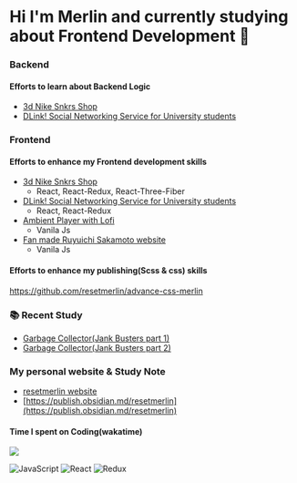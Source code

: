 # Hi I'm Merlin and currently studying about Frontend Development 👋
### Backend
#### Efforts to learn about Backend Logic 
- [3d Nike Snkrs Shop](https://github.com/resetmerlin/NikeSnkrShop)
- [DLink! Social Networking Service for University students](https://github.com/resetmerlin/2023-1-Team3)

### Frontend 

  #### Efforts to enhance my Frontend development skills
  - [3d Nike Snkrs Shop](https://github.com/resetmerlin/NikeSnkrShop)
    - React, React-Redux, React-Three-Fiber
  - [DLink! Social Networking Service for University students](https://github.com/resetmerlin/2023-1-Team3)
    - React, React-Redux
  - [Ambient Player with Lofi](https://github.com/resetmerlin/Ambient-player)
    - Vanila Js
  - [Fan made Ruyuichi Sakamoto website](https://github.com/resetmerlin/sakamotoweb.github.io)
    - Vanila Js
    
  #### Efforts to enhance my publishing(Scss & css) skills
  https://github.com/resetmerlin/advance-css-merlin



### 📚 Recent Study
- [Garbage Collector(Jank Busters part 1)](https://publish.obsidian.md/resetmerlin/Merlin's+Blog/Development+Journey/Web/Browser/V8+Engine/V8+Memory/V8+Garbage+Collector/Jank+Busters+Part+One+%C2%B7+V8)
- [Garbage Collector(Jank Busters part 2)](https://publish.obsidian.md/resetmerlin/Merlin's+Blog/Development+Journey/Web/Browser/V8+Engine/V8+Memory/V8+Garbage+Collector/Jank+Busters+Part+Two+Orinoco+%C2%B7+V8)


### My personal website & Study Note
- [resetmerlin website](https://resetmerlin.onrender.com/)
- [https://publish.obsidian.md/resetmerlin](https://publish.obsidian.md/resetmerlin)


#### Time I spent on Coding(wakatime)
<img src="https://wakatime.com/share/@60e4818e-19d5-478c-9922-4c7fe3366bc4/211a56c1-d8f3-4a4f-b590-978a5a38994e.svg"/>

![JavaScript](https://img.shields.io/badge/javascript-%23323330.svg?style=for-the-badge&logo=javascript&logoColor=%23F7DF1E)
 ![React](https://img.shields.io/badge/react-%2320232a.svg?style=for-the-badge&logo=react&logoColor=%2361DAFB) ![Redux](https://img.shields.io/badge/redux-%23593d88.svg?style=for-the-badge&logo=redux&logoColor=white)

